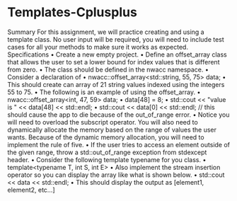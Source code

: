 # Templates-Cplusplus
Summary
For this assignment, we will practice creating and using a template class. No user input will be required, you will need to
include test cases for all your methods to make sure it works as expected.
Specifications
• Create a new empty project.
• Define an offset_array class that allows the user to set a lower bound for index values that is different from zero.
• The class should be defined in the nwacc namespace.
• Consider a declaration of
• nwacc::offset_array<std::string, 55, 75> data;
• This should create can array of 21 string values indexed using the integers 55 to 75.
• The following is an example of using the offset_array.
• nwacc::offset_array<int, 47, 59> data;
• data[48] = 8;
• std::cout << "value is " << data[48] << std::endl;
• std::cout << data[0] << std::endl; // this should cause the app to die because of the out_of_range error.
• Notice you will need to overload the subscript operator. You will also need to dynamically allocate the memory
based on the range of values the user wants. Because of the dynamic memory allocation, you will need to
implement the rule of five.
• If the user tries to access an element outside of the given range, throw a std::out_of_range exception from
stdexcept header.
• Consider the following template typename for you class.
• template<typename T, int S, int E>
• Also implement the stream insertion operator so you can display the array like what is shown below.
• std::cout << data << std::endl;
• This should display the output as [element1, element2, etc…]
